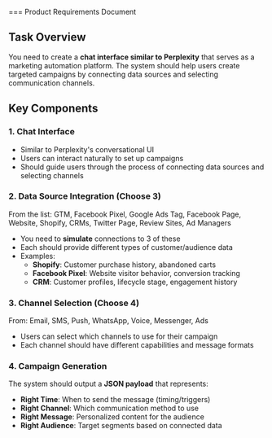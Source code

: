 === Product Requirements Document
## Task Overview
You need to create a **chat interface similar to Perplexity** that serves as a marketing automation platform. The system should help users create targeted campaigns by connecting data sources and selecting communication channels.

## Key Components

### 1. Chat Interface
- Similar to Perplexity's conversational UI
- Users can interact naturally to set up campaigns
- Should guide users through the process of connecting data sources and selecting channels

### 2. Data Source Integration (Choose 3)
From the list: GTM, Facebook Pixel, Google Ads Tag, Facebook Page, Website, Shopify, CRMs, Twitter Page, Review Sites, Ad Managers
- You need to **simulate** connections to 3 of these
- Each should provide different types of customer/audience data
- Examples:
  - **Shopify**: Customer purchase history, abandoned carts
  - **Facebook Pixel**: Website visitor behavior, conversion tracking
  - **CRM**: Customer profiles, lifecycle stage, engagement history

### 3. Channel Selection (Choose 4)
From: Email, SMS, Push, WhatsApp, Voice, Messenger, Ads
- Users can select which channels to use for their campaign
- Each channel should have different capabilities and message formats

### 4. Campaign Generation
The system should output a **JSON payload** that represents:
- **Right Time**: When to send the message (timing/triggers)
- **Right Channel**: Which communication method to use
- **Right Message**: Personalized content for the audience
- **Right Audience**: Target segments based on connected data